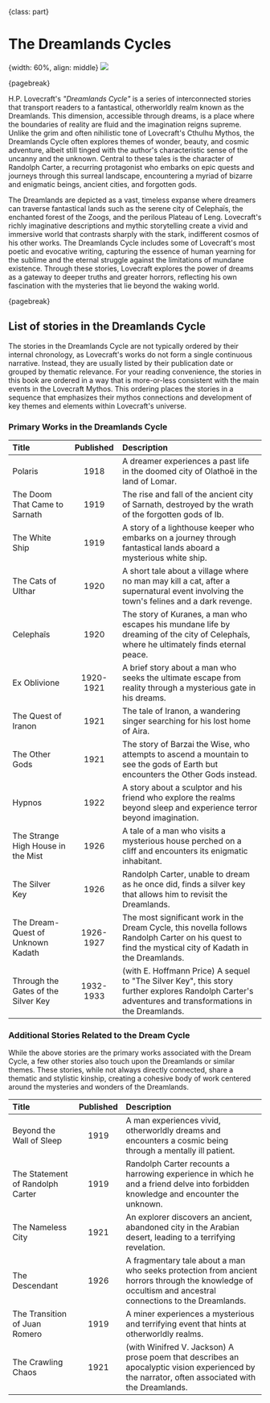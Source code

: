 {class: part}

# The Dreamlands Cycles

{width: 60%, align: middle}
![](lovecraft_dreamlands.png)

{pagebreak}

H.P. Lovecraft's _"Dreamlands Cycle"_ is a series of interconnected stories that transport readers to a fantastical, otherworldly realm known as the
Dreamlands. This dimension, accessible through dreams, is a place where the boundaries of reality are fluid and the imagination reigns supreme.
Unlike the grim and often nihilistic tone of Lovecraft's Cthulhu Mythos, the Dreamlands Cycle often explores themes of wonder, beauty, and cosmic
adventure, albeit still tinged with the author's characteristic sense of the uncanny and the unknown. Central to these tales is the character of
Randolph Carter, a recurring protagonist who embarks on epic quests and journeys through this surreal landscape, encountering a myriad of bizarre
and enigmatic beings, ancient cities, and forgotten gods.

The Dreamlands are depicted as a vast, timeless expanse where dreamers can traverse fantastical lands such as the serene city of Celephaïs, the
enchanted forest of the Zoogs, and the perilous Plateau of Leng. Lovecraft's richly imaginative descriptions and mythic storytelling create a vivid
and immersive world that contrasts sharply with the stark, indifferent cosmos of his other works. The Dreamlands Cycle includes some of Lovecraft's
most poetic and evocative writing, capturing the essence of human yearning for the sublime and the eternal struggle against the limitations of
mundane existence. Through these stories, Lovecraft explores the power of dreams as a gateway to deeper truths and greater horrors, reflecting his
own fascination with the mysteries that lie beyond the waking world.

{pagebreak}

## List of stories in the Dreamlands Cycle

The stories in the Dreamlands Cycle are not typically ordered by their internal chronology, as Lovecraft's works do not form a single continuous
narrative. Instead, they are usually listed by their publication date or grouped by thematic relevance.
For your reading convenience, the stories in this book are ordered in a way that is more-or-less consistent with the main events in the Lovecraft
Mythos. This ordering places the stories in a sequence that emphasizes their mythos connections and development of key themes and elements within
Lovecraft's universe.

### Primary Works in the Dreamlands Cycle

| Title                               | Published | Description                                                                                                                                            |
|:------------------------------------|:---------:|:-------------------------------------------------------------------------------------------------------------------------------------------------------|
| Polaris                             |   1918    | A dreamer experiences a past life in the doomed city of Olathoë in the land of Lomar.                                                                  |
| The Doom That Came to Sarnath       |   1919    | The rise and fall of the ancient city of Sarnath, destroyed by the wrath of the forgotten gods of Ib.                                                  |
| The White Ship                      |   1919    | A story of a lighthouse keeper who embarks on a journey through fantastical lands aboard a mysterious white ship.                                      |
| The Cats of Ulthar                  |   1920    | A short tale about a village where no man may kill a cat, after a supernatural event involving the town's felines and a dark revenge.                  |
| Celephaîs                           |   1920    | The story of Kuranes, a man who escapes his mundane life by dreaming of the city of Celephaîs, where he ultimately finds eternal peace.                |
| Ex Oblivione                        | 1920-1921 | A brief story about a man who seeks the ultimate escape from reality through a mysterious gate in his dreams.                                          |
| The Quest of Iranon                 |   1921    | The tale of Iranon, a wandering singer searching for his lost home of Aira.                                                                            |
| The Other Gods                      |   1921    | The story of Barzai the Wise, who attempts to ascend a mountain to see the gods of Earth but encounters the Other Gods instead.                        |
| Hypnos                              |   1922    | A story about a sculptor and his friend who explore the realms beyond sleep and experience terror beyond imagination.                                  |
| The Strange High House in the Mist  |   1926    | A tale of a man who visits a mysterious house perched on a cliff and encounters its enigmatic inhabitant.                                              |
| The Silver Key                      |   1926    | Randolph Carter, unable to dream as he once did, finds a silver key that allows him to revisit the Dreamlands.                                         |                  
| The Dream-Quest of Unknown Kadath   | 1926-1927 | The most significant work in the Dream Cycle, this novella follows Randolph Carter on his quest to find the mystical city of Kadath in the Dreamlands. |
| Through the Gates of the Silver Key | 1932-1933 | (with E. Hoffmann Price) A sequel to "The Silver Key", this story further explores Randolph Carter's adventures and transformations in the Dreamlands. |

### Additional Stories Related to the Dream Cycle

While the above stories are the primary works associated with the Dream Cycle, a few other stories also touch upon the Dreamlands or similar themes.
These stories, while not always directly connected, share a thematic and stylistic kinship, creating a cohesive body of work centered around the
mysteries and wonders of the Dreamlands.

| Title                            | Published | Description                                                                                                                                               |
|:---------------------------------|:---------:|:----------------------------------------------------------------------------------------------------------------------------------------------------------|
| Beyond the Wall of Sleep         |   1919    | A man experiences vivid, otherworldly dreams and encounters a cosmic being through a mentally ill patient.                                                |
| The Statement of Randolph Carter |   1919    | Randolph Carter recounts a harrowing experience in which he and a friend delve into forbidden knowledge and encounter the unknown.                        |
| The Nameless City                |   1921    | An explorer discovers an ancient, abandoned city in the Arabian desert, leading to a terrifying revelation.                                               |
| The Descendant                   |   1926    | A fragmentary tale about a man who seeks protection from ancient horrors through the knowledge of occultism and ancestral connections to the Dreamlands.  |
| The Transition of Juan Romero    |   1919    | A miner experiences a mysterious and terrifying event that hints at otherworldly realms.                                                                  |
| The Crawling Chaos               |   1921    | (with Winifred V. Jackson) A prose poem that describes an apocalyptic vision experienced by the narrator, often associated with the Dreamlands.           | 

